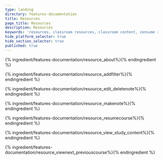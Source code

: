 ```yaml
---
type: landing
directory: features-documentation
title: Resources
page_title: Resources
description: Resources
keywords: 'resources, classroom resources, classroom content, consume resources'
hide_platform_selector: true
hide_section_selector: true
published: true
---
```

{% ingredient/features-documentation/resource_about%}{% endingredient %}

{% ingredient/features-documentation/resource_addfilter%}{% endingredient %}

{% ingredient/features-documentation/resource_edit_deletenote%}{% endingredient %}

{% ingredient/features-documentation/resource_makenote%}{% endingredient %}

{% ingredient/features-documentation/resource_resumecourse%}{% endingredient %}

{% ingredient/features-documentation/resource_view_study_content%}{% endingredient %}

{% ingredient/features-documentation/resource_viewnext_previouscourse%}{% endingredient %}

